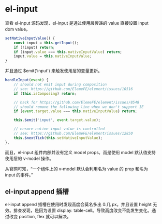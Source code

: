 # el-input

查看 el-input 源码发现，el-input 是通过使用层传递的 value 直接设置 input dom value。

```js
setNativeInputValue() {
    const input = this.getInput();
    if (!input) return;
    if (input.value === this.nativeInputValue) return;
    input.value = this.nativeInputValue;
}
```

并且通过 \$emit('input') 来触发使用层的变量更新。

```js
handleInput(event) {
    // should not emit input during composition
    // see: https://github.com/ElemeFE/element/issues/10516
    if (this.isComposing) return;

    // hack for https://github.com/ElemeFE/element/issues/8548
    // should remove the following line when we don't support IE
    if (event.target.value === this.nativeInputValue) return;

    this.$emit('input', event.target.value);

    // ensure native input value is controlled
    // see: https://github.com/ElemeFE/element/issues/12850
    this.$nextTick(this.setNativeInputValue);
},
```

而且，el-input 组件内部并没有定义 model props，而是使用 model 默认值支持使用层的 v-model 操作。

从官网可知，“一个组件上的 v-model 默认会利用名为 value 的 prop 和名为 input 的事件。”

## el-input append 插槽

el-input append 插槽在使用时发现高度会莫名多出 0.几 px。并且设置 height 无效。排查发现，是因为设置 display: table-cell。导致高度改变不能发生变化。通过改变 position, flex 就可以解决。
